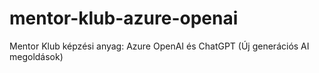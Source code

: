 # mentor-klub-azure-openai
Mentor Klub képzési anyag: Azure OpenAI és ChatGPT (Új generációs AI megoldások)
